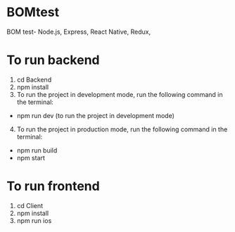 # BOMtest
BOM test- Node.js, Express, React Native, Redux,

# To run backend
1. cd Backend
2. npm install
3. To run the project in development mode, run the following command in the terminal:
-  npm run dev (to run the project in development mode)
4.  To run the project in production mode, run the following command in the terminal:
-  npm run build
-  npm start

# To run frontend
1. cd Client
2. npm install
3. npm run ios
